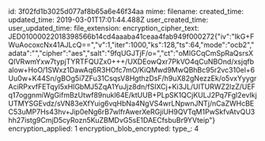 id: 3f02fd1b3025d077af8b65a6e46f34aa
mime: 
filename: 
created_time: 
updated_time: 2019-03-01T17:01:44.488Z
user_created_time: 
user_updated_time: 
file_extension: 
encryption_cipher_text: JED01000022018398566b14cd4aaaba41ceaa4fab949f000272{"iv":"IkG+FWuAocoxcNx41AJLcQ==","v":1,"iter":1000,"ks":128,"ts":64,"mode":"ocb2","adata":"","cipher":"aes","salt":"9fqUGJTjF/o=","ct":"oMIGCqCmSpRaQsrsXQIVRwmYxw7typjTYRTFQUZx0+++/UXDEowQxr7PkVO4qCuNBOnd/xsjqfbalow+HoO/1SWxz1DawAq6R3HOfc7mO/KiQMwd9MwQBhBc95r2vc310el+6Uu0w+K44Sn/gBOg5i7ZFu31CsqsV8HgthzDsF/h9uX82gNezzEk/o5vxYyygrAciRPxvfFETqyl5xHlGbMJ5ZqA1YuJjz8dn/fSIXCj+Ki3JL/UITURWZ2lzZ/UEFq17oggnmiWgGifmBzUtwf89nukl64E/ktUUB+PLpSK1QCjKULJ2Pq7Fgl2evIkjUTMYSGEvdz/sVN83eXfYuig6vqHbNa4NgVS4wrLNpwnJNTj/nCaZWHcBEC53uMP7Hs43hv+Jip0eNg6rB7wlfrAwerXeRGjiUH9QVTqM1PwSkfvAtvQU3hh27istg9CmjD5cyRozn5KuZBMDvG5sE1DAECfsbuBr9YVteip"}
encryption_applied: 1
encryption_blob_encrypted: 
type_: 4
